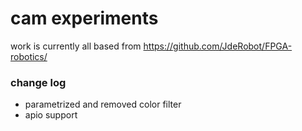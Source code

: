 # cam experiments

work is currently all based from https://github.com/JdeRobot/FPGA-robotics/


### change log
* parametrized and removed color filter
* apio support 
